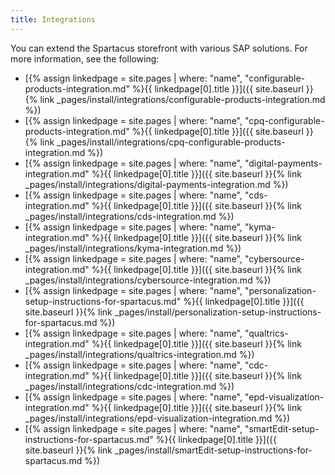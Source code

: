 ```yaml
---
title: Integrations
---
```


You can extend the Spartacus storefront with various SAP solutions. For more information, see the following:

- [{% assign linkedpage = site.pages | where: "name", "configurable-products-integration.md" %}{{ linkedpage[0].title }}]({{ site.baseurl }}{% link _pages/install/integrations/configurable-products-integration.md %})
- [{% assign linkedpage = site.pages | where: "name", "cpq-configurable-products-integration.md" %}{{ linkedpage[0].title }}]({{ site.baseurl }}{% link _pages/install/integrations/cpq-configurable-products-integration.md %})
- [{% assign linkedpage = site.pages | where: "name", "digital-payments-integration.md" %}{{ linkedpage[0].title }}]({{ site.baseurl }}{% link _pages/install/integrations/digital-payments-integration.md %})
- [{% assign linkedpage = site.pages | where: "name", "cds-integration.md" %}{{ linkedpage[0].title }}]({{ site.baseurl }}{% link _pages/install/integrations/cds-integration.md %})
- [{% assign linkedpage = site.pages | where: "name", "kyma-integration.md" %}{{ linkedpage[0].title }}]({{ site.baseurl }}{% link _pages/install/integrations/kyma-integration.md %})
- [{% assign linkedpage = site.pages | where: "name", "cybersource-integration.md" %}{{ linkedpage[0].title }}]({{ site.baseurl }}{% link _pages/install/integrations/cybersource-integration.md %})
- [{% assign linkedpage = site.pages | where: "name", "personalization-setup-instructions-for-spartacus.md" %}{{ linkedpage[0].title }}]({{ site.baseurl }}{% link _pages/install/personalization-setup-instructions-for-spartacus.md %})
- [{% assign linkedpage = site.pages | where: "name", "qualtrics-integration.md" %}{{ linkedpage[0].title }}]({{ site.baseurl }}{% link _pages/install/integrations/qualtrics-integration.md %})
- [{% assign linkedpage = site.pages | where: "name", "cdc-integration.md" %}{{ linkedpage[0].title }}]({{ site.baseurl }}{% link _pages/install/integrations/cdc-integration.md %})
- [{% assign linkedpage = site.pages | where: "name", "epd-visualization-integration.md" %}{{ linkedpage[0].title }}]({{ site.baseurl }}{% link _pages/install/integrations/epd-visualization-integration.md %})
- [{% assign linkedpage = site.pages | where: "name", "smartEdit-setup-instructions-for-spartacus.md" %}{{ linkedpage[0].title }}]({{ site.baseurl }}{% link _pages/install/smartEdit-setup-instructions-for-spartacus.md %})
